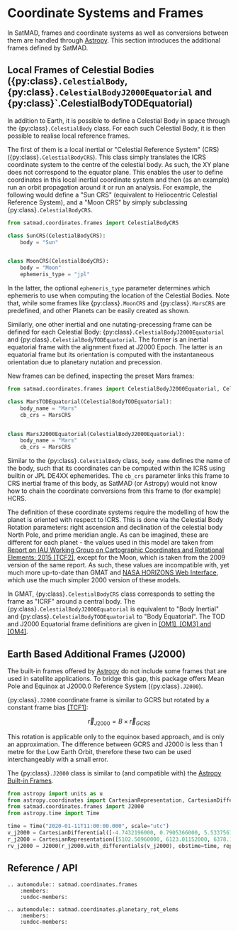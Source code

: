 # Coordinate Systems and Frames

In SatMAD, frames and coordinate systems as well as conversions between them are handled through [Astropy](https://docs.astropy.org/en/latest/coordinates/index.html). This section introduces the additional frames defined by SatMAD.

## Local Frames of Celestial Bodies ({py:class}`.CelestialBody`, {py:class}`.CelestialBodyJ2000Equatorial` and {py:class}`.CelestialBodyTODEquatorial)

In addition to Earth, it is possible to define a Celestial Body in space through the {py:class}`.CelestialBody` class. For each such Celestial Body, it is then possible to realise local reference frames.

The first of them is a local inertial or "Celestial Reference System" (CRS) ({py:class}`.CelestialBodyCRS`). This class simply translates the ICRS coordinate system to the centre of the celestial body. As such, the XY plane does not correspond to the equator plane.  This enables the user to define coordinates in this local inertial coordinate system and then (as an example) run an orbit propagation around it or run an analysis. For example, the following would define a "Sun CRS" (equivalent to Heliocentric Celestial Reference System), and a "Moon CRS" by simply subclassing {py:class}`.CelestialBodyCRS`. 

```python
from satmad.coordinates.frames import CelestialBodyCRS

class SunCRS(CelestialBodyCRS):
    body = "Sun"


class MoonCRS(CelestialBodyCRS):
    body = "Moon"
    ephemeris_type = "jpl"
```

In the latter, the optional `ephemeris_type` parameter determines which ephemeris to use when computing the location of the Celestial Bodies. Note that, while some frames like {py:class}`.MoonCRS` and {py:class}`.MarsCRS` are predefined, and other Planets can be easily created as shown.

Similarly, one other inertial and one nutating-precessing frame can be defined for each Celestial Body: {py:class}`.CelestialBodyJ2000Equatorial` and {py:class}`.CelestialBodyTODEquatorial`. The former is an inertial equatorial frame with the alignment fixed at J2000 Epoch. The latter is an equatorial frame but its orientation is computed with the instantaneous orientation due to planetary nutation and precession. 

New frames can be defined, inspecting the preset Mars frames:
```python
from satmad.coordinates.frames import CelestialBodyJ2000Equatorial, CelestialBodyTODEquatorial, MarsCRS

class MarsTODEquatorial(CelestialBodyTODEquatorial):
    body_name = "Mars"
    cb_crs = MarsCRS


class MarsJ2000Equatorial(CelestialBodyJ2000Equatorial):
    body_name = "Mars"
    cb_crs = MarsCRS
```
Similar to the {py:class}`.CelestialBody` class, `body_name` defines the name of the body, such that its coordinates can be computed within the ICRS using builtin or JPL DE4XX ephemerides. The `cb_crs` parameter links this frame to CRS inertial frame of this body, as SatMAD (or Astropy) would not know how to chain the coordinate conversions from this frame to (for example) HCRS.

The definition of these coordinate systems require the modelling of how the planet is oriented with respect to ICRS. This is done via the Celestial Body Rotation parameters: right ascension and declination of the celestial body North Pole, and prime meridian angle. As can be imagined, these are different for each planet - the values used in this model are taken from [Report on IAU Working Group on Cartographic Coordinates and Rotational Elements: 2015 [TCF2]](../references.md#time-and-coordinate-frames), except for the Moon, which is taken from the 2009 version of the same report. As such, these values are incompatible with, yet much more up-to-date than GMAT and [NASA HORIZONS Web Interface](https://ssd.jpl.nasa.gov/horizons.cgi), which use the much simpler 2000 version of these models.


In GMAT, {py:class}`.CelestialBodyCRS` class corresponds to setting the frame as "ICRF" around a central body. The {py:class}`.CelestialBodyJ2000Equatorial` is equivalent to "Body Inertial" and {py:class}`.CelestialBodyTODEquatorial` to "Body Equatorial". The TOD and J2000 Equatorial frame definitions are given in [[OM1], [OM3] and [OM4]](../references.md#time-and-coordinate-frames).

## Earth Based Additional Frames (J2000)

The built-in frames offered by [Astropy](https://docs.astropy.org/en/latest/coordinates/index.html) do not include some frames that are used in satellite applications. To bridge this gap, this package offers Mean Pole and Equinox at J2000.0 Reference System ({py:class}`.J2000`).

{py:class}`.J2000` coordinate frame is similar to GCRS but rotated by a constant frame bias
[[TCF1]](../references.md#time-and-coordinate-frames):

$$
\vec{r}_{J2000} = B \times \vec{r}_{GCRS}
$$

This rotation is applicable only to the equinox based approach, and is only an approximation. The difference between GCRS and J2000 is less than 1 metre for the Low Earth Orbit, therefore these two can be used interchangeably with a small error.

The {py:class}`.J2000` class is similar to (and compatible with) the [Astropy Built-in Frames](https://docs.astropy.org/en/latest/coordinates/index.html#built-in-frame-classes).


```python
from astropy import units as u
from astropy.coordinates import CartesianRepresentation, CartesianDifferential
from satmad.coordinates.frames import J2000
from astropy.time import Time

time = Time("2020-01-11T11:00:00.000", scale="utc")
v_j2000 = CartesianDifferential([-4.7432196000, 0.7905366000, 5.5337561900], unit=u.km / u.s)
r_j2000 = CartesianRepresentation([5102.50960000, 6123.01152000, 6378.13630000], unit=u.km)
rv_j2000 = J2000(r_j2000.with_differentials(v_j2000), obstime=time, representation_type="cartesian", differential_type="cartesian")
```

## Reference / API

```{eval-rst}
.. automodule:: satmad.coordinates.frames
    :members:
    :undoc-members:
    
.. automodule:: satmad.coordinates.planetary_rot_elems
    :members:
    :undoc-members:
```
